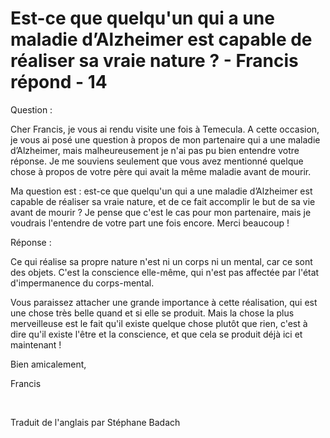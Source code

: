 # Est-ce que quelqu'un qui a une maladie d’Alzheimer est capable de réaliser sa vraie nature ? - Francis répond - 14



Question : 






Cher Francis, je vous ai rendu visite une fois &agrave; Temecula. A cette occasion, je vous ai pos&eacute; une question &agrave; propos de mon partenaire qui a une maladie d&rsquo;Alzheimer, mais malheureusement je n'ai pas pu bien entendre votre r&eacute;ponse. Je me souviens seulement que vous avez mentionn&eacute; quelque chose &agrave; propos de votre p&egrave;re qui avait la m&ecirc;me maladie avant de mourir.












Ma question est&nbsp;: est-ce que quelqu'un qui a une maladie d&rsquo;Alzheimer est capable de r&eacute;aliser sa vraie nature, et de ce fait accomplir le but de sa vie avant de mourir&nbsp;? Je pense que c'est le cas pour mon partenaire, mais je voudrais l'entendre de votre part une fois encore. Merci beaucoup !












R&eacute;ponse : 












Ce qui r&eacute;alise sa propre nature n'est ni un corps ni un mental, car ce sont des objets. C'est la conscience elle-m&ecirc;me, qui n'est pas affect&eacute;e par l'&eacute;tat d'impermanence du corps-mental.












Vous paraissez attacher une grande importance &agrave; cette r&eacute;alisation, qui est une chose tr&egrave;s belle quand et si elle se produit. Mais la chose la plus merveilleuse est le fait qu'il existe quelque chose plut&ocirc;t que rien, c'est &agrave; dire qu'il existe l'&ecirc;tre et la conscience, et que cela se produit d&eacute;j&agrave; ici et maintenant !





















Bien amicalement,






  














Francis






&nbsp;







Traduit de l'anglais par St&eacute;phane Badach





&nbsp;





